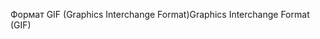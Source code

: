 <span data-ttu-id="15115-101">Формат GIF (Graphics Interchange Format)</span><span class="sxs-lookup"><span data-stu-id="15115-101">Graphics Interchange Format (GIF)</span></span>